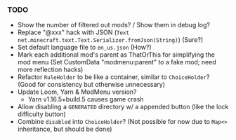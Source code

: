 ### TODO

- Show the number of filtered out mods? / Show them in debug log?
- Replace "@xxx" hack with JSON (`Text net.minecraft.text.Text.Serializer.fromJson(String)`) (Sure?)
- Set default language file to `en_us.json` (How?)
- Mark each additional mod's parent as ThatOrThis for simplifying the mod menu (Set CustomData "modmenu:parent" to a fake mod; need more reflection hacks)
- Refactor `RuleHolder` to be like a container, similar to `ChoiceHolder`? (Good for consistency but otherwise unnecessary)
- Update Loom, Yarn & ModMenu version?
    - Yarn v1.16.5+build.5 causes game crash
- Allow disabling a `GENERATED` directory w/ a appended button (like the lock difficulty button)
- Combine `disabled` into `ChoiceHolder`? (Not possible for now due to `Map<>` inheritance, but should be done)

[modmenu_parent]: https://github.com/TerraformersMC/ModMenu/wiki/API#parents
[modmenu_read_routine]: https://github.com/TerraformersMC/ModMenu/blob/v1.16.8/src/main/java/com/terraformersmc/modmenu/util/mod/fabric/FabricMod.java#L45-L85

